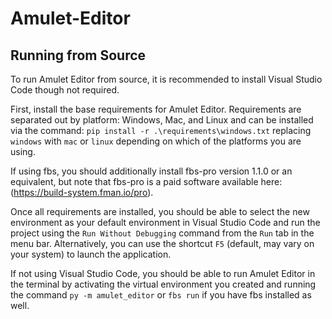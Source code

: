 # Amulet-Editor

## Running from Source
To run Amulet Editor from source, it is recommended to install Visual Studio Code though not required.

First, install the base requirements for Amulet Editor. Requirements are separated out by platform: Windows, Mac, and Linux and can be installed via the command: `pip install -r .\requirements\windows.txt` replacing `windows` with `mac` or `linux` depending on which of the platforms you are using.

If using fbs, you should additionally install fbs-pro version 1.1.0 or an equivalent, but note that fbs-pro is a paid software available here: (https://build-system.fman.io/pro).

Once all requirements are installed, you should be able to select the new environment as your default environment in Visual Studio Code and run the project using the `Run Without Debugging` command from the `Run` tab in the menu bar. Alternatively, you can use the shortcut `F5` (default, may vary on your system) to launch the application.

If not using Visual Studio Code, you should be able to run Amulet Editor in the terminal by activating the virtual environment you created and running the command `py -m amulet_editor` or `fbs run` if you have fbs installed as well.
